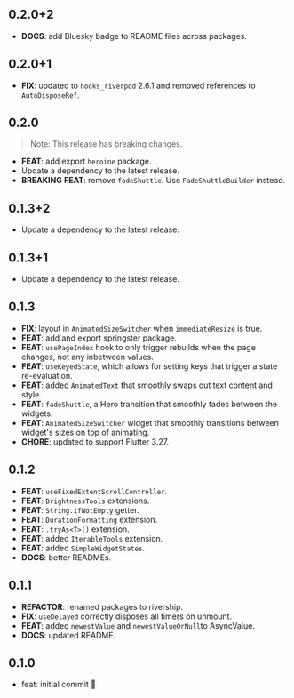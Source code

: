 ## 0.2.0+2

 - **DOCS**: add Bluesky badge to README files across packages.

## 0.2.0+1

 - **FIX**: updated to `hooks_riverpod` 2.6.1 and removed references to `AutoDisposeRef`.

## 0.2.0
> Note: This release has breaking changes.

 - **FEAT**: add export `heroine` package.
 - Update a dependency to the latest release.
 - **BREAKING** **FEAT**: remove `fadeShuttle`. Use `FadeShuttleBuilder` instead.

## 0.1.3+2

 - Update a dependency to the latest release.

## 0.1.3+1

 - Update a dependency to the latest release.

## 0.1.3

 - **FIX**: layout in `AnimatedSizeSwitcher` when `immediateResize` is true.
 - **FEAT**: add and export springster package.
 - **FEAT**: `usePageIndex` hook to only trigger rebuilds when the page changes, not any inbetween values.
 - **FEAT**: `useKeyedState`, which allows for setting keys that trigger a state re-evaluation.
 - **FEAT**: added `AnimatedText` that smoothly swaps out text content and style.
 - **FEAT**: `fadeShuttle`, a Hero transition that smoothly fades between the widgets.
 - **FEAT**: `AnimatedSizeSwitcher` widget that smoothly transitions between widget's sizes on top of animating.
 - **CHORE**: updated to support Flutter 3.27.

## 0.1.2

 - **FEAT**: `useFixedExtentScrollController`.
 - **FEAT**: `BrightnessTools` extensions.
 - **FEAT**: `String.ifNotEmpty` getter.
 - **FEAT**: `DurationFormatting` extension.
 - **FEAT**: `.tryAs<T>()` extension.
 - **FEAT**: added `IterableTools` extension.
 - **FEAT**: added `SimpleWidgetStates`.
 - **DOCS**: better READMEs.

## 0.1.1

 - **REFACTOR**: renamed packages to rivership.
 - **FIX**: `useDelayed` correctly disposes all timers on unmount.
 - **FEAT**: added `newestValue` and `newestValueOrNull`to AsyncValue.
 - **DOCS**: updated README.

## 0.1.0

- feat: initial commit 🎉
